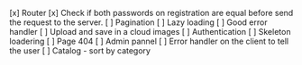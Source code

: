 [x] Router
[x] Check if both passwords on registration are equal before send the request to the server.
[ ] Pagination
[ ] Lazy loading
[ ] Good error handler
[ ] Upload and save in a cloud images
[ ] Authentication
[ ] Skeleton loadering
[ ] Page 404 
[ ] Admin pannel
[ ] Error handler on the client to tell the user
[ ] Catalog - sort by category